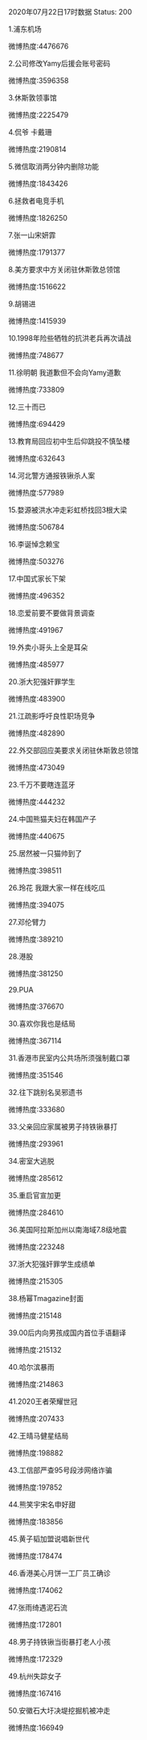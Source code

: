 2020年07月22日17时数据
Status: 200

1.浦东机场

微博热度:4476676

2.公司修改Yamy后援会账号密码

微博热度:3596358

3.休斯敦领事馆

微博热度:2225479

4.侃爷 卡戴珊

微博热度:2190814

5.微信取消两分钟内删除功能

微博热度:1843426

6.拯救者电竞手机

微博热度:1826250

7.张一山宋妍霏

微博热度:1791377

8.美方要求中方关闭驻休斯敦总领馆

微博热度:1516622

9.胡锡进

微博热度:1415939

10.1998年险些牺牲的抗洪老兵再次请战

微博热度:748677

11.徐明朝 我道歉但不会向Yamy道歉

微博热度:733809

12.三十而已

微博热度:694429

13.教育局回应初中生后仰跳投不慎坠楼

微博热度:632643

14.河北警方通报铁锹杀人案

微博热度:577989

15.婺源被洪水冲走彩虹桥找回3根大梁

微博热度:506784

16.李诞悼念赖宝

微博热度:503276

17.中国式家长下架

微博热度:496352

18.恋爱前要不要做背景调查

微博热度:491967

19.外卖小哥头上全是耳朵

微博热度:485977

20.浙大犯强奸罪学生

微博热度:483900

21.江疏影呼吁良性职场竞争

微博热度:482890

22.外交部回应美要求关闭驻休斯敦总领馆

微博热度:473049

23.千万不要瞎连蓝牙

微博热度:444232

24.中国熊猫夫妇在韩国产子

微博热度:440675

25.居然被一只猫帅到了

微博热度:398511

26.玲花 我跟大家一样在线吃瓜

微博热度:394075

27.邓伦臂力

微博热度:389210

28.港股

微博热度:381250

29.PUA

微博热度:376670

30.喜欢你我也是结局

微博热度:367114

31.香港市民室内公共场所须强制戴口罩

微博热度:351546

32.往下跳别名吴邪遗书

微博热度:333680

33.父亲回应家属被男子持铁锹暴打

微博热度:293961

34.密室大逃脱

微博热度:285612

35.重启官宣加更

微博热度:284610

36.美国阿拉斯加州以南海域7.8级地震

微博热度:223248

37.浙大犯强奸罪学生成绩单

微博热度:215305

38.杨幂Tmagazine封面

微博热度:215148

39.00后内向男孩成国内首位手语翻译

微博热度:215132

40.哈尔滨暴雨

微博热度:214863

41.2020王者荣耀世冠

微博热度:207433

42.王晴马健星结局

微博热度:198882

43.工信部严查95号段涉网络诈骗

微博热度:197852

44.熊笑宇宋名申好甜

微博热度:183856

45.黄子韬加盟说唱新世代

微博热度:178474

46.香港美心月饼一工厂员工确诊

微博热度:174062

47.张雨绮遇泥石流

微博热度:172801

48.男子持铁锹当街暴打老人小孩

微博热度:172329

49.杭州失踪女子

微博热度:167416

50.安徽石大圩决堤挖掘机被冲走

微博热度:166949

